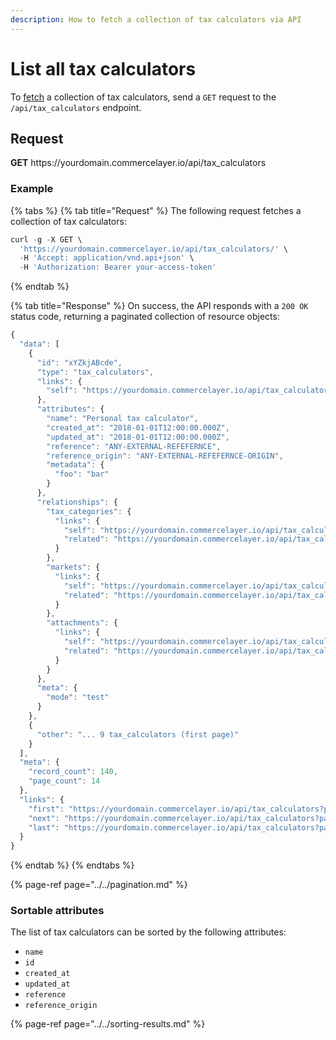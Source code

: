 ```yaml
---
description: How to fetch a collection of tax calculators via API
---
```


# List all tax calculators

To <a href="https://docs.commercelayer.io/developers/fetching-resources" target="_blank">fetch</a> a collection of tax calculators, send a `GET` request to the `/api/tax_calculators` endpoint.

## Request

**GET** https://<i></i>yourdomain.commercelayer.io/api/tax_calculators

### **Example**

{% tabs %}
{% tab title="Request" %}
The following request fetches a collection of tax calculators:

```javascript
curl -g -X GET \
  'https://yourdomain.commercelayer.io/api/tax_calculators/' \
  -H 'Accept: application/vnd.api+json' \
  -H 'Authorization: Bearer your-access-token'
```
{% endtab %}

{% tab title="Response" %}
On success, the API responds with a `200 OK` status code, returning a paginated collection of resource objects:

```javascript
{
  "data": [
    {
      "id": "xYZkjABcde",
      "type": "tax_calculators",
      "links": {
        "self": "https://yourdomain.commercelayer.io/api/tax_calculators/xYZkjABcde"
      },
      "attributes": {
        "name": "Personal tax calculator",
        "created_at": "2018-01-01T12:00:00.000Z",
        "updated_at": "2018-01-01T12:00:00.000Z",
        "reference": "ANY-EXTERNAL-REFEFERNCE",
        "reference_origin": "ANY-EXTERNAL-REFEFERNCE-ORIGIN",
        "metadata": {
          "foo": "bar"
        }
      },
      "relationships": {
        "tax_categories": {
          "links": {
            "self": "https://yourdomain.commercelayer.io/api/tax_calculators/xYZkjABcde/relationships/tax_categories",
            "related": "https://yourdomain.commercelayer.io/api/tax_calculators/xYZkjABcde/tax_categories"
          }
        },
        "markets": {
          "links": {
            "self": "https://yourdomain.commercelayer.io/api/tax_calculators/xYZkjABcde/relationships/markets",
            "related": "https://yourdomain.commercelayer.io/api/tax_calculators/xYZkjABcde/markets"
          }
        },
        "attachments": {
          "links": {
            "self": "https://yourdomain.commercelayer.io/api/tax_calculators/xYZkjABcde/relationships/attachments",
            "related": "https://yourdomain.commercelayer.io/api/tax_calculators/xYZkjABcde/attachments"
          }
        }
      },
      "meta": {
        "mode": "test"
      }
    },
    {
      "other": "... 9 tax_calculators (first page)"
    }
  ],
  "meta": {
    "record_count": 140,
    "page_count": 14
  },
  "links": {
    "first": "https://yourdomain.commercelayer.io/api/tax_calculators?page[number]=1&page[size]=10",
    "next": "https://yourdomain.commercelayer.io/api/tax_calculators?page[number]=2&page[size]=10",
    "last": "https://yourdomain.commercelayer.io/api/tax_calculators?page[number]=14&page[size]=10"
  }
}
```
{% endtab %}
{% endtabs %}

{% page-ref page="../../pagination.md" %}

### Sortable attributes

The list of tax calculators can be sorted by the following attributes:

* `name`
* `id`
* `created_at`
* `updated_at`
* `reference`
* `reference_origin`

{% page-ref page="../../sorting-results.md" %}

